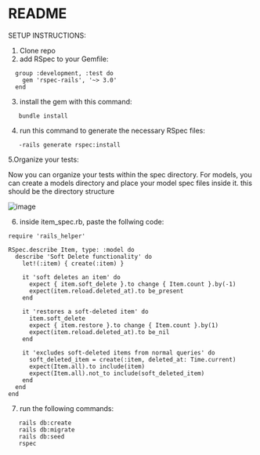 # README
SETUP INSTRUCTIONS:

1. Clone repo
2. add RSpec to your Gemfile:

```
  group :development, :test do
    gem 'rspec-rails', '~> 3.0'
  end
```


3. install the gem with this command:

```
   bundle install
```
4. run this command to generate the necessary RSpec files:
```
   -rails generate rspec:install
```
5.Organize your tests:

Now you can organize your tests within the spec directory. For models, you can create a models directory and place your model spec files inside it.
  this should be the directory structure
   
   
![image](https://github.com/MarcGugg/items/assets/109707298/8d4a761e-919e-4e67-b20c-ea80fcc3b392)

6. inside item_spec.rb, paste the follwing code:


```
require 'rails_helper'

RSpec.describe Item, type: :model do
  describe 'Soft Delete functionality' do
    let!(:item) { create(:item) }

    it 'soft deletes an item' do
      expect { item.soft_delete }.to change { Item.count }.by(-1)
      expect(item.reload.deleted_at).to be_present
    end

    it 'restores a soft-deleted item' do
      item.soft_delete
      expect { item.restore }.to change { Item.count }.by(1)
      expect(item.reload.deleted_at).to be_nil
    end

    it 'excludes soft-deleted items from normal queries' do
      soft_deleted_item = create(:item, deleted_at: Time.current)
      expect(Item.all).to include(item)
      expect(Item.all).not_to include(soft_deleted_item)
    end
  end
end
```

7. run the following commands:
 ```
    rails db:create
    rails db:migrate
    rails db:seed
    rspec
```

   
